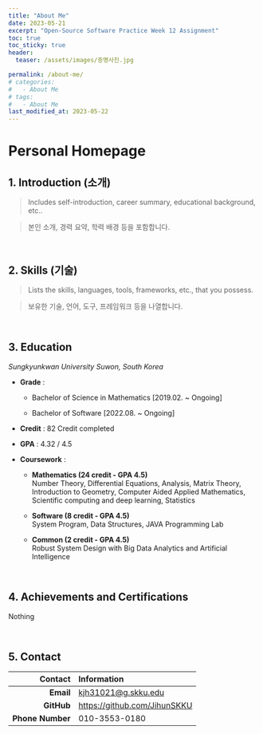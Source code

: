 ```yaml
---
title: "About Me"
date: 2023-05-21
excerpt: "Open-Source Software Practice Week 12 Assignment"
toc: true
toc_sticky: true
header:
  teaser: /assets/images/증명사진.jpg

permalink: /about-me/
# categories:
#   - About Me
# tags:
#   - About Me
last_modified_at: 2023-05-22
---
```


# Personal Homepage

## 1. Introduction (소개)

> Includes self-introduction, career summary, educational background, etc..

> 본인 소개, 경력 요약, 학력 배경 등을 포함합니다.

<br>

## 2. Skills (기술)

> Lists the skills, languages, tools, frameworks, etc., that you possess.

> 보유한 기술, 언어, 도구, 프레임워크 등을 나열합니다.

<br>

## 3. Education

_Sungkyunkwan University Suwon, South Korea_

- **Grade** :

  - Bachelor of Science in Mathematics [2019.02. ~ Ongoing]

  - Bachelor of Software [2022.08. ~ Ongoing]

- **Credit** : 82 Credit completed

- **GPA** : 4.32 / 4.5

- **Coursework** :

  - **Mathematics (24 credit - GPA 4.5)**  
    Number Theory, Differential Equations, Analysis, Matrix Theory, Introduction to Geometry, Computer Aided Applied Mathematics, Scientific computing and deep learning, Statistics

  - **Software (8 credit - GPA 4.5)**  
    System Program, Data Structures, JAVA Programming Lab

  - **Common (2 credit - GPA 4.5)**  
    Robust System Design with Big Data Analytics and Artificial Intelligence

<br>

## 4. Achievements and Certifications

Nothing

<br>

## 5. Contact

|          Contact | Information                    |
| ---------------: | :----------------------------- |
|        **Email** | <kjh31021@g.skku.edu>          |
|       **GitHub** | <https://github.com/JihunSKKU> |
| **Phone Number** | 010-3553-0180                  |

